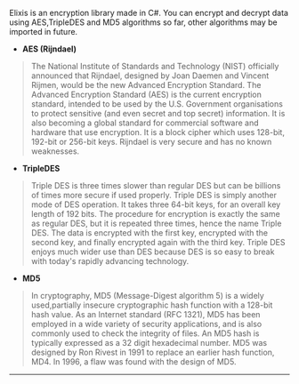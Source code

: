 Elixis is an encryption library made in C#. You can encrypt and decrypt data using AES,TripleDES and MD5 algorithms so far, other algorithms may be imported in future.

  * **AES (Rijndael)**

> The National Institute of Standards and Technology (NIST) officially announced that Rijndael,
> designed by Joan Daemen and Vincent Rijmen, would be the new Advanced Encryption Standard.
> The Advanced Encryption Standard (AES) is the current encryption standard,
> intended to be used by  the U.S. Government organisations to protect sensitive
> (and even secret and top secret) information. It is also becoming a global standard
> for commercial software and hardware that use encryption. It is a block cipher which
> uses 128-bit, 192-bit or 256-bit keys. Rijndael is very secure and has no known weaknesses.

  * **TripleDES**

> Triple DES is three times slower than regular DES but can be billions of
> times more secure if used properly. Triple DES is simply another mode of DES operation.
> It takes three 64-bit keys, for an overall key length of 192 bits.
> The procedure for encryption is exactly the same as regular DES, but it is
> repeated three times, hence the name Triple DES. The data is encrypted with
> the first key, encrypted with the second key, and finally encrypted again
> with the third key. Triple DES enjoys much wider use than DES because DES
> is so easy to break with today's rapidly advancing technology.

  * **MD5**

> In cryptography, MD5 (Message-Digest algorithm 5) is a widely used,partially  insecure cryptographic hash function with a 128-bit hash value.
> As an Internet standard (RFC 1321), MD5 has been employed in a wide variety of security applications, and
> is also commonly used to check the integrity of files. An MD5 hash is typically expressed as a 32 digit hexadecimal number.
> MD5 was designed by Ron Rivest in 1991 to replace an earlier hash function, MD4. In 1996, a flaw was found with the design of MD5.


---

